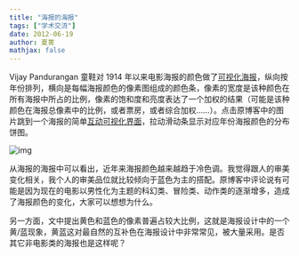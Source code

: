 ```yaml
---
title: "海报的海报"
tags: ["学术交流"]
date: 2012-06-19
author: 夏菁
mathjax: false
---
```


Vijay Pandurangan 童鞋对 1914 年以来电影海报的颜色做了[可视化海报](http://www.vijayp.ca/blog/2012/06/colours-in-movie-posters-since-1914/)，纵向按年份排列，横向是每幅海报颜色的像素图组成的颜色条，像素的宽度是该种颜色在所有海报中所占的比例，像素的饱和度和亮度表达了一个加权的结果（可能是该种颜色在海报总像素中的比例，或者票房，或者综合加权……）。点击原博客中的图片跳到一个海报的简单[互动可视化界面](http://www.vijayp.ca/movies/index.html#1924)，拉动滑动条显示对应年份海报颜色的分布饼图。

![img](http://www.cad.zju.edu.cn/home/vagblog/wp-content/uploads/2012/06/movie_poster.jpg)

从海报的海报中可以看出，近年来海报颜色越来越趋于冷色调。我觉得跟人的审美变化相关，我个人的审美品位就比较倾向于蓝色为主的搭配。原博客中评论说有可能是因为现在的电影以男性化为主题的科幻类、冒险类、动作类的逐渐增多，造成了海报颜色的变化，大家可以想想为什么。

另一方面，文中提出黄色和蓝色的像素普遍占较大比例，这就是海报设计中的一个黄/蓝现象，黄蓝这对最自然的互补色在海报设计中非常常见，被大量采用。是否其它非电影类的海报也是这样呢？
